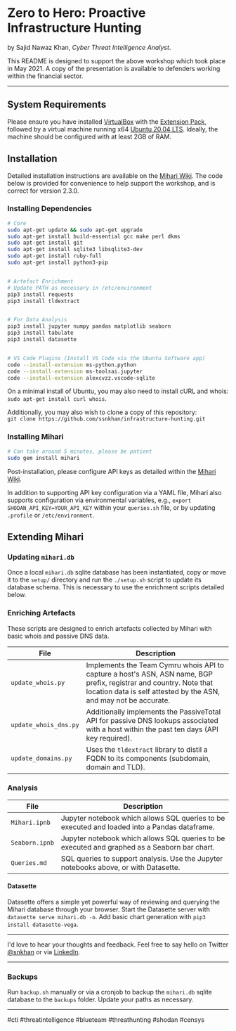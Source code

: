# Zero to Hero: Proactive Infrastructure Hunting
by Sajid Nawaz Khan, _Cyber Threat Intelligence Analyst_.

This README is designed to support the above workshop which took place in May 2021. A copy of the presentation is available to defenders working within the financial sector. 

---

## System Requirements
Please ensure you have installed [VirtualBox](https://www.virtualbox.org) with the [Extension Pack](https://www.virtualbox.org/wiki/Downloads), followed by a virtual machine running x64 [Ubuntu 20.04 LTS](https://wiki.ubuntu.com/Releases). Ideally, the machine should be configured with at least 2GB of RAM.


## Installation
Detailed installation instructions are available on the [Mihari Wiki](https://github.com/ninoseki/mihari/wiki/Requirements-&-Installation). The code below is provided for convenience to help support the workshop, and is correct for version 2.3.0.


### Installing Dependencies
``` bash
# Core
sudo apt-get update && sudo apt-get upgrade
sudo apt-get install build-essential gcc make perl dkms
sudo apt-get install git
sudo apt-get install sqlite3 libsqlite3-dev
sudo apt-get install ruby-full
sudo apt-get install python3-pip


# Artefact Enrichment
# Update PATH as necessary in /etc/environment
pip3 install requests
pip3 install tldextract


# For Data Analysis
pip3 install jupyter numpy pandas matplotlib seaborn
pip3 install tabulate
pip3 install datasette


# VS Code Plugins (Install VS Code via the Ubuntu Software app)
code --install-extension ms-python.python
code --install-extension ms-toolsai.jupyter
code --install-extension alexcvzz.vscode-sqlite
```

On a minimal install of Ubuntu, you may also need to install cURL and whois: `sudo apt-get install curl whois`. 

Additionally, you may also wish to clone a copy of this repository:  
`git clone https://github.com/ssnkhan/infrastructure-hunting.git`


### Installing Mihari
``` bash
# Can take around 5 minutes, please be patient
sudo gem install mihari
```

Post-installation, please configure API keys as detailed within the [Mihari Wiki](https://github.com/ninoseki/mihari/wiki/Configuration). 

In addition to supporting API key configuration via a YAML file, Mihari also supports configuration via environmental variables, e.g.,  `export SHODAN_API_KEY=YOUR_API_KEY` within your `queries.sh` file,  or by updating `.profile` or `/etc/environment`.


## Extending Mihari
### Updating `mihari.db`
Once a local `mihari.db` sqlite database has been instantiated, copy or move it to the `setup/` directory and run the `./setup.sh` script to update its database schema. This is necessary to use the enrichment scripts detailed below.


### Enriching Artefacts
These scripts are designed to enrich artefacts collected by Mihari with basic whois and passive DNS data.

| File | Description |
| --- | --- |
| `update_whois.py` | Implements the Team Cymru whois API to capture a host's ASN, ASN name, BGP prefix, registrar and country. Note that location data is self attested by the ASN, and may not be accurate. |
| `update_whois_dns.py` | Additionally implements the PassiveTotal API for passive DNS lookups associated with a host within the past ten days (API key required). |
| `update_domains.py` | Uses the `tldextract` library to distil a FQDN to its components (subdomain, domain and TLD). |


### Analysis
| File | Description |
| --- | --- |
| `Mihari.ipnb` | Jupyter notebook which allows SQL queries to be executed and loaded into a Pandas dataframe. |
| `Seaborn.ipnb` | Jupyter notebook which allows SQL queries to be executed and graphed as a Seaborn bar chart. |
| `Queries.md` | SQL queries to support analysis. Use the Jupyter notebooks above, or with Datasette. |


#### Datasette
Datasette offers a simple yet powerful way of reviewing and querying the Mihari database through your browser. Start the Datasette server with `datasette serve mihari.db -o`. Add basic chart generation with `pip3 install datasette-vega`.

---

I'd love to hear your thoughts and feedback. Feel free to say hello on Twitter [@snkhan](https://twitter.com/snkhan?lang=en) or via [LinkedIn](https://uk.linkedin.com/in/sajidnawazkhan).

---


### Backups
Run `backup.sh` manually or via a cronjob to backup the `mihari.db` sqlite database to the `backups` folder. Update your paths as necessary.


---


#cti #threatintelligence #blueteam #threathunting #shodan #censys